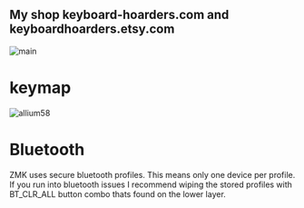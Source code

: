 ## My shop keyboard-hoarders.com and keyboardhoarders.etsy.com
![main](https://github.com/user-attachments/assets/dc59b283-8dd3-4d07-921d-e024ac4c1432)

# keymap

![allium58](https://github.com/user-attachments/assets/877a66fd-3059-4b77-a9e4-e73b154922ca)


# Bluetooth
ZMK uses secure bluetooth profiles.  This means only one device per profile.  If you run into bluetooth issues I recommend wiping the stored profiles with BT_CLR_ALL button combo thats found on the lower layer.
